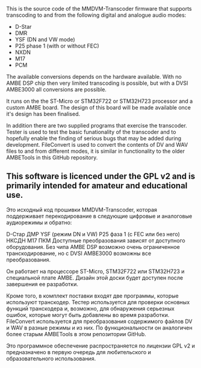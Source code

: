 This is the source code of the MMDVM-Transcoder firmware that supports transcoding to and from the following digital and analogue audio modes:
- D-Star
- DMR
- YSF (DN and VW mode)
- P25 phase 1 (with or without FEC)
- NXDN
- M17
- PCM

The available conversions depends on the hardware available. With no AMBE DSP chip then very limited transcoding is possible, but with a DVSI AMBE3000 all conversions are possible.

It runs on the the ST-Micro or STM32F722 or STM32H723 processor and a custom AMBE board. The design of this board will be made available once it's design has been finalised.

In addition there are two supplied programs that exercise the transcoder. Tester is used to test the basic funationality of the transcoder and to hopefully enable the finding of serious bugs that may be added during development. FileConvert is used to convert the contents of DV and WAV files to and from different modes, it is similar in functionality to the older AMBETools in this GitHub repository.

This software is licenced under the GPL v2 and is primarily intended for amateur and educational use.
----------------------------
Это исходный код прошивки MMDVM-Transcoder, которая поддерживает перекодирование в следующие цифровые и аналоговые аудиорежимы и обратно:

D-Стар
ДМР
YSF (режим DN и VW)
P25 фаза 1 (с FEC или без него)
НКСДН
М17
ПКМ
Доступные преобразования зависят от доступного оборудования. Без чипа AMBE DSP возможно очень ограниченное транскодирование, но с DVSI AMBE3000 возможны все преобразования.

Он работает на процессоре ST-Micro, STM32F722 или STM32H723 и специальной плате AMBE. Дизайн этой доски будет доступен после завершения ее разработки.

Кроме того, в комплект поставки входят две программы, которые используют транскодер. Тестер используется для проверки основных функций транскодера и, возможно, для обнаружения серьезных ошибок, которые могут быть добавлены во время разработки. FileConvert используется для преобразования содержимого файлов DV и WAV в разные режимы и из них. По функциональности он аналогичен более старым AMBETools в этом репозитории GitHub.

Это программное обеспечение распространяется по лицензии GPL v2 и предназначено в первую очередь для любительского и образовательного использования.

